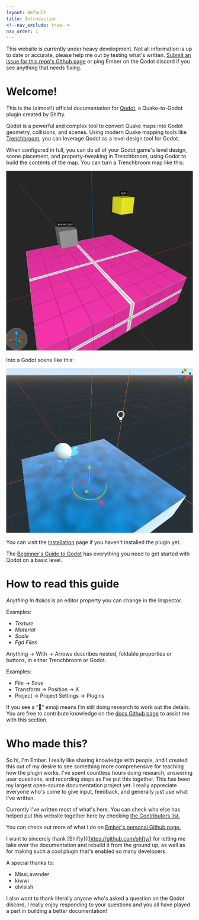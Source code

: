 ```yaml
---
layout: default
title: Introduction
<!--nav_exclude: true-->
nav_order: 1
---
```


This website is currently under heavy development. Not all information is up to date or accurate, please help me out by testing what's written. [Submit an issue for this repo's Github page](https://github.com/DeerTears/DeerTears.github.io) or ping Ember on the Qodot discord if you see anything that needs fixing.

# Welcome!

This is the (almost!) official documentation for [Qodot](https://github.com/shfty/qodot-plugin), a Quake-to-Godot plugin created by Shifty.

Qodot is a powerful and complex tool to convert Quake maps into Godot geometry, collisions, and scenes. Using modern Quake mapping tools like [Trenchbroom](https://trenchbroom.github.io/), you can leverage Qodot as a level design tool for Godot.

When configured in full, you can do all of your Godot game's level design, scene placement, and property-tweaking in Trenchbroom, using Godot to build the contents of the map. You can turn a Trenchbroom map like this:

![](images/intro-trench.png)

Into a Godot scene like this:

![](images/intro-qodot.png)

You can visit the [Installation](/pages/installation.html) page if you haven't installed the plugin yet.

The [Beginner's Guide to Godot](/pages/beginner's-guide-to-godot.html) has everything you need to get started with Qodot on a basic level.

# How to read this guide
_Anything In Italics_ is an editor property you can change in the Inspector.

Examples:
-   _Texture_
-   _Material_
-   _Scale_
-   _Fgd Files_

Anything → With → Arrows describes nested, foldable properties or buttons, in either Trenchbroom or Godot.

Examples:
-   File → Save
-   Transform → Position → X
-   Project → Project Settings → Plugins

If you see a “🚧” emoji means I’m still doing research to work out the details. You are free to contribute knowledge on the [docs Github page](https://github.com/DeerTears/DeerTears.github.io) to assist me with this section.

# Who made this?

So hi, I'm Ember. I really like sharing knowledge with people, and I created this out of my desire to see something more comprehensive for teaching how the plugin works. I've spent countless hours doing research, answering user questions, and recording steps as I've put this together. This has been my largest open-source documentation project yet. I really appreciate everyone who's come to give input, feedback, and generally just use what I've written.

Currently I've written most of what's here. You can check who else has helped put this website together here by checking [the Contributors list.](https://github.com/DeerTears/deertears.github.io/graphs/contributors)

You can check out more of what I do on [Ember's personal Github page.](https://github.com/deertears)

I want to sincerely thank [Shifty]((https://github.com/shfty/) for letting me take over the documentation and rebuild it from the ground up, as well as for making such a cool plugin that's enabled so many developers.

A special thanks to:
- MissLavender
- kiwwi
- elvisish

I also want to thank literally anyone who's asked a question on the Qodot discord, I really enjoy responding to your questions and you all have played a part in building a better documentation!